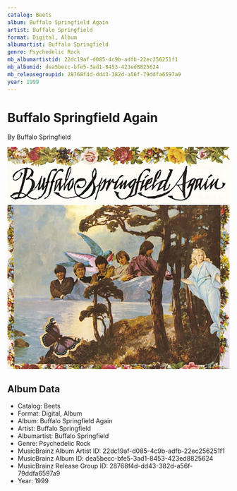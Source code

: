 ```yaml
---
catalog: Beets
album: Buffalo Springfield Again
artist: Buffalo Springfield
format: Digital, Album
albumartist: Buffalo Springfield
genre: Psychedelic Rock
mb_albumartistid: 22dc19af-d085-4c9b-adfb-22ec256251f1
mb_albumid: dea5becc-bfe5-3ad1-8453-423ed8825624
mb_releasegroupid: 28768f4d-dd43-382d-a56f-79ddfa6597a9
year: 1999
---
```


# Buffalo Springfield Again

By Buffalo Springfield

![](../../assets/beetscovers/Buffalo_Springfield-Buffalo_Springfield_Again.jpg)

## Album Data

- Catalog: Beets
- Format: Digital, Album
- Album: Buffalo Springfield Again
- Artist: Buffalo Springfield
- Albumartist: Buffalo Springfield
- Genre: Psychedelic Rock
- MusicBrainz Album Artist ID: 22dc19af-d085-4c9b-adfb-22ec256251f1
- MusicBrainz Album ID: dea5becc-bfe5-3ad1-8453-423ed8825624
- MusicBrainz Release Group ID: 28768f4d-dd43-382d-a56f-79ddfa6597a9
- Year: 1999

